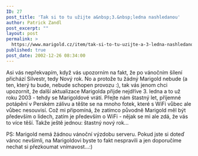 ```yaml
---
ID: 27
post_title: 'Tak si to tu užijte a&nbsp;3.&nbsp;ledna nashledanou'
author: Patrick Zandl
post_excerpt: ""
layout: post
permalink: >
  https://www.marigold.cz/item/tak-si-to-tu-uzijte-a-3-ledna-nashledanou
published: true
post_date: 2002-12-26 08:34:00
---
```

<P>Asi vás nepřekvapím, když vás upozorním na fakt, že po vánočním šílení přichází Silvestr, tedy Nový rok. No a protože tu žádný Marigold nebude (a ten, který tu bude, nebude schopen provozu :), tak vás jenom chci upozornit, že další aktualizace Marigolda přijde nejdříve 3. ledna a to už roku 2003 - tehdy se Marigoldové vrátí. Přejte nám štastný let, příjemné potápění v Perském zálivu a těšte se na mnoho fotek, které s WiFi vůbec ale vůbec nesouvisí. Což mi připomíná, že zatímco původně Marigold měl být především o lidech, zatím je především o WiFi - nějak se mi ale zdá, že vás to více těší. Takže ještě jednou: štastný nový rok...</P>
<P>PS: Marigold nemá žádnou vánoční výzdobu serveru. Pokud jste si doteď vánoc nevšimli, na Marigoldovi byste to fakt nespravili a jen doporučíme nechat si přezkoumat vnímavost...:)</P>